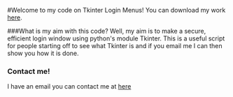 #Welcome to my code on Tkinter Login Menus!
You can download my work [here](https://1drv.ms/u/s!ArzLkyiQ7nUs5ivbx8akRO7LcqRi?e=AZdIWV).

###What is my aim with this code?
Well, my aim is to make a secure, efficient login window using python's module Tkinter. This is a useful script for people starting off to see what Tkinter is and if you email me I can then show you how it is done.
### Contact me!
I have an email you can contact me at [here](mailto:doesnotcompyte10@outlook.com)